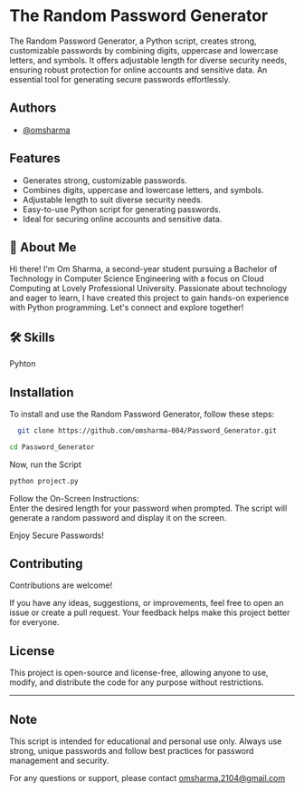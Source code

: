 
# The Random Password Generator

The Random Password Generator, a Python script, creates strong, customizable passwords by combining digits, uppercase and lowercase letters, and symbols. It offers adjustable length for diverse security needs, ensuring robust protection for online accounts and sensitive data. An essential tool for generating secure passwords effortlessly.


## Authors

- [@omsharma](https://www.github.com/omsharma-004)


## Features

- Generates strong, customizable passwords.
- Combines digits, uppercase and lowercase letters, and symbols.
- Adjustable length to suit diverse security needs.
- Easy-to-use Python script for generating passwords.
- Ideal for securing online accounts and sensitive data.


## 🚀 About Me

Hi there! I'm Om Sharma, a second-year student pursuing a Bachelor of Technology in Computer Science Engineering with a focus on Cloud Computing at Lovely Professional University. Passionate about technology and eager to learn, I have created this project to gain hands-on experience with Python programming. Let's connect and explore together!


## 🛠 Skills
Pyhton


## Installation

To install and use the Random Password Generator, follow these steps:

```bash
  git clone https://github.com/omsharma-004/Password_Generator.git  
```
```bash
cd Password_Generator
```
Now, run the Script
```bash 
python project.py
```
Follow the On-Screen Instructions:\
Enter the desired length for your password when prompted. The script will generate a random password and display it on the screen.
 
Enjoy Secure Passwords!

    
## Contributing

Contributions are welcome! 

If you have any ideas, suggestions, or improvements, feel free to open an issue or create a pull request. Your feedback helps make this project better for everyone.


## License

This project is open-source and license-free, allowing anyone to use, modify, and distribute the code for any purpose without restrictions.

---

## Note

This script is intended for educational and personal use only. Always use strong, unique passwords and follow best practices for password management and security.

For any questions or support, please contact omsharma.2104@gmail.com

